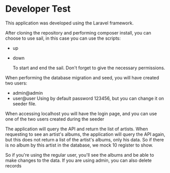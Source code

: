# Developer Test

This application was developed using the Laravel framework.

After cloning the repository and performing composer install, you can choose to use sail, in this case you can use the scripts:

-   up
-   down

    To start and end the sail.
    Don't forget to give the necessary permissions.

When performing the database migration and seed, you will have created two users:

-   admin@admin
-   user@user
    Using by default password 123456, but you can change it on seeder file.

When accessing localhost you will have the login page, and you can use one of the two users created during the seeder

The application will query the API and return the list of artists.
When requesting to see an artist's albums, the application will query the API again, but this does not return a list of the artist's albums, only his data. So if there is no album by this artist in the database, we mock 10 register to show.

So if you're using the regular user, you'll see the albums and be able to make changes to the data.
If you are using admin, you can also delete records
